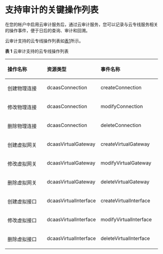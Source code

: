 # 支持审计的关键操作列表<a name="dc_04_0701"></a>

在您的帐户中启用云审计服务后，通过云审计服务，您可以记录与云专线服务相关的操作事件，便于日后的查询、审计和回溯。

云审计支持的云专线操作列表如[表1](#table76891119164210)所示。

**表 1**  云审计支持的云专线操作列表

<a name="table76891119164210"></a>
<table><thead align="left"><tr id="row10205319"><th class="cellrowborder" valign="top" width="31.630000000000003%" id="mcps1.2.4.1.1"><p id="p21324493"><a name="p21324493"></a><a name="p21324493"></a>操作名称</p>
</th>
<th class="cellrowborder" valign="top" width="28.57%" id="mcps1.2.4.1.2"><p id="p49562409"><a name="p49562409"></a><a name="p49562409"></a>资源类型</p>
</th>
<th class="cellrowborder" valign="top" width="39.800000000000004%" id="mcps1.2.4.1.3"><p id="p55132160"><a name="p55132160"></a><a name="p55132160"></a>事件名称</p>
</th>
</tr>
</thead>
<tbody><tr id="row36519996"><td class="cellrowborder" valign="top" width="31.630000000000003%" headers="mcps1.2.4.1.1 "><p id="p103343552920"><a name="p103343552920"></a><a name="p103343552920"></a>创建物理连接</p>
</td>
<td class="cellrowborder" valign="top" width="28.57%" headers="mcps1.2.4.1.2 "><p id="p166482221961"><a name="p166482221961"></a><a name="p166482221961"></a>dcaasConnection</p>
</td>
<td class="cellrowborder" valign="top" width="39.800000000000004%" headers="mcps1.2.4.1.3 "><p id="p49667351068"><a name="p49667351068"></a><a name="p49667351068"></a>createConnection</p>
</td>
</tr>
<tr id="row10305201112583"><td class="cellrowborder" valign="top" width="31.630000000000003%" headers="mcps1.2.4.1.1 "><p id="p13061119589"><a name="p13061119589"></a><a name="p13061119589"></a>修改物理连接</p>
</td>
<td class="cellrowborder" valign="top" width="28.57%" headers="mcps1.2.4.1.2 "><p id="p183067111585"><a name="p183067111585"></a><a name="p183067111585"></a>dcaasConnection</p>
</td>
<td class="cellrowborder" valign="top" width="39.800000000000004%" headers="mcps1.2.4.1.3 "><p id="p3306151116587"><a name="p3306151116587"></a><a name="p3306151116587"></a>modifyConnection</p>
</td>
</tr>
<tr id="row3702184445812"><td class="cellrowborder" valign="top" width="31.630000000000003%" headers="mcps1.2.4.1.1 "><p id="p870294418585"><a name="p870294418585"></a><a name="p870294418585"></a>删除物理连接</p>
</td>
<td class="cellrowborder" valign="top" width="28.57%" headers="mcps1.2.4.1.2 "><p id="p1770319448585"><a name="p1770319448585"></a><a name="p1770319448585"></a>dcaasConnection</p>
</td>
<td class="cellrowborder" valign="top" width="39.800000000000004%" headers="mcps1.2.4.1.3 "><p id="p1703114417588"><a name="p1703114417588"></a><a name="p1703114417588"></a>deleteConnection</p>
</td>
</tr>
<tr id="row1970315445588"><td class="cellrowborder" valign="top" width="31.630000000000003%" headers="mcps1.2.4.1.1 "><p id="p177031744185811"><a name="p177031744185811"></a><a name="p177031744185811"></a>创建虚拟网关</p>
</td>
<td class="cellrowborder" valign="top" width="28.57%" headers="mcps1.2.4.1.2 "><p id="p9703444195820"><a name="p9703444195820"></a><a name="p9703444195820"></a>dcaasVirtualGateway</p>
</td>
<td class="cellrowborder" valign="top" width="39.800000000000004%" headers="mcps1.2.4.1.3 "><p id="p87032448584"><a name="p87032448584"></a><a name="p87032448584"></a>createVirtualGateway</p>
</td>
</tr>
<tr id="row19507104920583"><td class="cellrowborder" valign="top" width="31.630000000000003%" headers="mcps1.2.4.1.1 "><p id="p195081497584"><a name="p195081497584"></a><a name="p195081497584"></a>修改虚拟网关</p>
</td>
<td class="cellrowborder" valign="top" width="28.57%" headers="mcps1.2.4.1.2 "><p id="p145081049115814"><a name="p145081049115814"></a><a name="p145081049115814"></a>dcaasVirtualGateway</p>
</td>
<td class="cellrowborder" valign="top" width="39.800000000000004%" headers="mcps1.2.4.1.3 "><p id="p350816491586"><a name="p350816491586"></a><a name="p350816491586"></a>modifyVirtualGateway</p>
</td>
</tr>
<tr id="row1150815491581"><td class="cellrowborder" valign="top" width="31.630000000000003%" headers="mcps1.2.4.1.1 "><p id="p2050804915810"><a name="p2050804915810"></a><a name="p2050804915810"></a>删除虚拟网关</p>
</td>
<td class="cellrowborder" valign="top" width="28.57%" headers="mcps1.2.4.1.2 "><p id="p2508349105811"><a name="p2508349105811"></a><a name="p2508349105811"></a>dcaasVirtualGateway</p>
</td>
<td class="cellrowborder" valign="top" width="39.800000000000004%" headers="mcps1.2.4.1.3 "><p id="p95085491585"><a name="p95085491585"></a><a name="p95085491585"></a>deleteVirtualGateway</p>
</td>
</tr>
<tr id="row165089495583"><td class="cellrowborder" valign="top" width="31.630000000000003%" headers="mcps1.2.4.1.1 "><p id="p15081549135810"><a name="p15081549135810"></a><a name="p15081549135810"></a>创建虚拟接口</p>
</td>
<td class="cellrowborder" valign="top" width="28.57%" headers="mcps1.2.4.1.2 "><p id="p115081549185815"><a name="p115081549185815"></a><a name="p115081549185815"></a>dcaasVirtualInterface</p>
</td>
<td class="cellrowborder" valign="top" width="39.800000000000004%" headers="mcps1.2.4.1.3 "><p id="p25081849185813"><a name="p25081849185813"></a><a name="p25081849185813"></a>createVirtualInterface</p>
</td>
</tr>
<tr id="row1508154915585"><td class="cellrowborder" valign="top" width="31.630000000000003%" headers="mcps1.2.4.1.1 "><p id="p850814495585"><a name="p850814495585"></a><a name="p850814495585"></a>修改虚拟接口</p>
</td>
<td class="cellrowborder" valign="top" width="28.57%" headers="mcps1.2.4.1.2 "><p id="p20508114955814"><a name="p20508114955814"></a><a name="p20508114955814"></a>dcaasVirtualInterface</p>
</td>
<td class="cellrowborder" valign="top" width="39.800000000000004%" headers="mcps1.2.4.1.3 "><p id="p1550812498585"><a name="p1550812498585"></a><a name="p1550812498585"></a>modifyVirtualInterface</p>
</td>
</tr>
<tr id="row12507053145818"><td class="cellrowborder" valign="top" width="31.630000000000003%" headers="mcps1.2.4.1.1 "><p id="p12507165395814"><a name="p12507165395814"></a><a name="p12507165395814"></a>删除虚拟接口</p>
</td>
<td class="cellrowborder" valign="top" width="28.57%" headers="mcps1.2.4.1.2 "><p id="p10507155317582"><a name="p10507155317582"></a><a name="p10507155317582"></a>dcaasVirtualInterface</p>
</td>
<td class="cellrowborder" valign="top" width="39.800000000000004%" headers="mcps1.2.4.1.3 "><p id="p75071753165819"><a name="p75071753165819"></a><a name="p75071753165819"></a>deleteVirtualInterface</p>
</td>
</tr>
</tbody>
</table>

